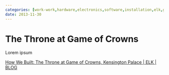 ```yaml
---
categories: [work-work,hardware,electronics,software,installation,elk,greatest-hits] 
date: 2013-11-30
---
```


# The Throne at Game of Crowns

Lorem ipsum

[How We Built: The Throne at Game of Crowns, Kensington Palace | ELK | BLOG](http://elkworks.co.uk/blog/how-we-built-game-of-crowns-throne/)